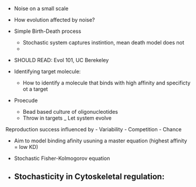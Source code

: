 
- Noise on a small scale
 - How evolution affected by noise?

- Simple Birth-Death process
	- Stochastic system captures instintion, mean death model does not
	- 

- SHOULD READ: Evol 101, UC Berekeley


- Identifying target molecule:
	- How to identify a molecule that binds with high affinity and specificty ot a target

- Proecude
	- Bead based culture of oligonucleotides	
	- Throw in targets
	_ Let system evolve

Reproduction success influenced by
	- Variability
	- Competition
	- Chance

- Aim to model binding afinity usuning a master equation (highest affinity = low KD)

- Stochastic Fisher-Kolmogorov equation 

- Stochasticity in Cytoskeletal regulation:
	- 
